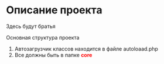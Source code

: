 <h1>Описание проекта</h1>
<p>Здесь будут братья</p>
<p>Основная структура проекта</p>
<ol>
    <li>Автозагрузчик классов находится в файле autoloaad.php</li>
    <li>Все должны быть в папке <b style="color: red">core</b></li>
</ol>